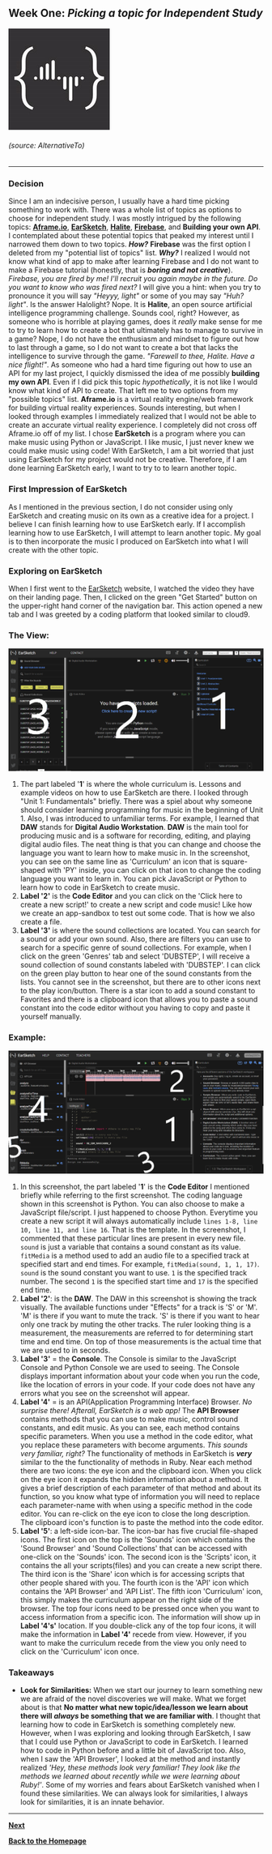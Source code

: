 ## Week One: _Picking a topic for Independent Study_   

![ersch_logo](../images/earsketch_logo.jpg)  
###### (source: AlternativeTo)
---

### Decision 
Since I am an indecisive person, I usually have a hard time picking something to work with. There was a whole list of topics as options to choose for independent study. I was mostly intrigued by the following topics: [**Aframe.io**](https://aframe.io/), [**EarSketch**](https://earsketch.gatech.edu/landing/#/), [**Halite**](https://halite.io/), [**Firebase**](https://firebase.google.com), and **Building your own API**. I contemplated about these potential topics that peaked my interest until I narrowed them down to two topics. **_How?_** **Firebase** was the first option I deleted from my "potential list of topics" list. **_Why?_** I realized I would not know what kind of app to make after learning Firebase and I do not want to make a Firebase tutorial (honestly, that is **_boring and not creative_**). *Firebase, you are fired by me! I'll recruit you again maybe in the future.* *Do you want to know who was fired next?* I will give you a hint: when you try to pronounce it you will say *"Heyyy, light"* or some of you may say *"Huh? light"*. Is the answer Halolight? Nope. It is **Halite**, an open source artificial intelligence programming challenge. Sounds cool, right? However, as someone who is horrible at playing games, does it _really_ make sense for me to try to learn how to create a bot that ultimately has to manage to survive in a game? Nope, I do not have the enthusiasm and mindset to figure out how to last through a game, so I do not want to create a bot that lacks the intelligence to survive through the game. *"Farewell to thee, Halite. Have a nice flight!"*. As someone who had a hard time figuring out how to use an API for my last project, I quickly dismissed the idea of me possibly **building my own API**. Even if I did pick this topic *hypothetically*, it is not like I would know what kind of API to create. That left me to two options from my "possible topics" list. **Aframe.io** is a virtual reality engine/web framework for building virtual reality experiences. Sounds interesting, but when I looked through examples I immediately realized that I would not be able to create an accurate virtual reality experience. I completely did not cross off Aframe.io off of my list. I chose **EarSketch** is a program where you can make music using Python or JavaScript. I like music, I just never knew we could make music using code! With EarSketch, I am a bit worried that just using EarSketch for my project would not be creative. Therefore, if I am done learning EarSketch early, I want to try to to learn another topic. 

### First Impression of EarSketch
As I mentioned in the previous section, I do not consider using only EarSketch and creating music on its own as a creative idea for a project. I believe I can finish learning how to use EarSketch early. If I accomplish learning how to use EarSketch, I will attempt to learn another topic. My goal is to then incorporate the music I produced on EarSketch into what I will create with the other topic.

### Exploring on EarSketch 
When I first went to the [EarSketch](https://earsketch.gatech.edu/landing/#/) website, I watched the video they have on their landing page. Then, I clicked on the green "Get Started" button on the upper-right hand corner of the navigation bar. This action opened a new tab and I was greeted by a coding platform that looked similar to cloud9. 

### The View:

![EarSketch](../images/EarSketch.PNG)

 1. The part labeled '**1**' is where the whole curriculum is. Lessons and example videos on how to use EarSketch are there. I looked through "Unit 1: Fundamentals" briefly. There was a spiel about why someone should consider learning programming for music in the beginning of Unit 1. Also, I was introduced to unfamiliar terms. For example, I learned that **DAW** stands for **Digital Audio Workstation**. **DAW** is the main tool for producing music and is a software for recording, editing, and playing digital audio files. The neat thing is that you can change and choose the language you want to learn how to make music in. In the screenshot, you can see on the same line as 'Curriculum' an icon that is square-shaped with 'PY' inside, you can click on that icon to change the coding language you want to learn in. You can pick JavaScript or Python to learn how to code in EarSketch to create music. 
 2. **Label '2'** is the **Code Editor** and you can click on the 'Click here to create a new script!' to create a new script and code music! Like how we create an app-sandbox to test out some code. That is how we also create a file. 
 3. **Label '3'** is where the sound collections are located. You can search for a sound or add your own sound. Also, there are filters you can use to search for a specific genre of sound collections. For example, when I click on the green 'Genres' tab and select 'DUBSTEP', I will receive a sound collection of sound constants labeled with 'DUBSTEP'. I can click on the green play button to hear one of the sound constants from the lists. You cannot see in the screenshot, but there are to other icons next to the play icon/button. There is a star icon to add a sound constant to Favorites and there is a clipboard icon that allows you to paste a sound constant into the code editor without you having to copy and paste it yourself manually. 

### Example: 

![test-ex1](../images/test-ex1.PNG)

1. In this screenshot, the part labeled '**1**' is the **Code Editor** I mentioned briefly while referring to the first screenshot. The coding language shown in this screenshot is Python. You can also choose to make a JavaScript file/script. I just happened to choose Python. Everytime you create a new script it will always automatically include `lines 1-8, line 10, line 11, and line 16`. That is the template. In the screenshot, I commented that these particular lines are present in every new file. `sound` is just a variable that contains a sound constant as its value. `fitMedia` is a method  used to add an audio file to a specified track at specified start and end times. For example, `fitMedia(sound, 1, 1, 17)`. `sound` is the sound constant you want to use. `1` is the specified track number. The second `1` is the specified start time and `17` is the specified end time. 
2. **Label '2'**: is the **DAW**. The DAW in this screenshot is showing the track visually. The available functions under "Effects" for a track is 'S' or 'M'. 'M' is there if you want to mute the track. 'S' is there if you want to hear only one track by muting the other tracks. The ruler looking thing is a measurement, the measurements are referred to for determining start time and end time. On top of those measurements is the actual time that we are used to in seconds. 
3. **Label '3'** = the **Console**. The Console is similar to the JavaScript Console and Python Console we are used to seeing. The Console displays important information about your code when you run the code, like the location of errors in your code. If your code does not have any errors what you see on the screenshot will appear. 
4. **Label '4'** = is an API(Application Programming Interface) Browser. _No surprise there! Afterall, EarSketch is a web app!_ The **API Browser** contains methods that you can use to make music, control sound constants, and edit music. As you can see, each method contains specific parameters. When you use a method in the code editor, what you replace these parameters with become arguments. _This sounds very familiar, right?_ The functionality of methods in EarSketch is **_very_** similar to the the functionality of methods in Ruby. Near each method there are two icons: the eye icon and the clipboard icon. When you click on the eye icon it expands the hidden information about a method. It gives a brief description of each parameter of that method and about its function, so you know what type of information you will need to replace each parameter-name with when using a specific method in the code editor. You can re-click on the eye icon to close the long description. The clipboard icon's function is to paste the method into the code editor.    
5. **Label '5'**: a left-side icon-bar. The icon-bar has five crucial file-shaped icons. The first icon on the top is the 'Sounds' icon which contains the 'Sound Browser' and 'Sound Collections' that can be accessed with one-click on the 'Sounds' icon. The second icon is the 'Scripts' icon, it contains the all your scripts(files) and you can create a new script there. The third icon is the 'Share' icon which is for accessing scripts that other people shared with you. The fourth icon is the 'API' icon which contains the 'API Browser' and 'API List'. The fifth icon 'Curriculum' icon, this simply makes the curriculum appear on the right side of the browser. The top four icons need to be pressed once when you want to access information from a specific icon. The information will show up in **Label '4's'** location. If you double-click any of the top four icons, it will make the information in **Label '4'** recede from view. However, if you want to make the curriculum recede from the view you only need to click on the 'Curriculum' icon once. 

### Takeaways 
- **Look for Similarities:** When we start our journey to learn something new we are afraid of the novel discoveries we will make. What we forget about is that **No matter what new topic/idea/lesson we learn about there will *always* be something that we are familiar with**. I thought that learning how to code in EarSketch is something completely new. However, when I was exploring and looking through EarSketch, I saw that I could use Python or JavaScript to code in EarSketch. I learned how to code in Python before and a little bit of JavaScript too. Also, when I saw the 'API Browser', I looked at the method and instantly realized _'Hey, these methods look very familiar! They look like the methods we learned about recently while we were learning about Ruby!'_. Some of my worries and fears about EarSketch vanished when I found these similarities. We can always look for similarities, I always look for similarities, it is an innate behavior.  
--- 

[**Next**](wk-2.md) 

[**Back to the Homepage**](../README.md)